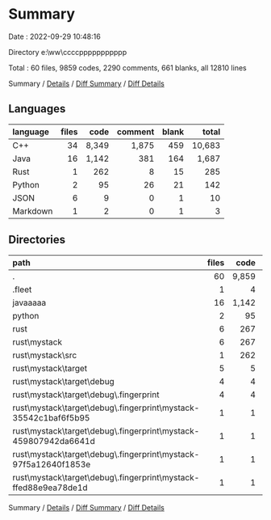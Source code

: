 # Summary

Date : 2022-09-29 10:48:16

Directory e:\\ww\\ccccppppppppppp

Total : 60 files,  9859 codes, 2290 comments, 661 blanks, all 12810 lines

Summary / [Details](details.md) / [Diff Summary](diff.md) / [Diff Details](diff-details.md)

## Languages
| language | files | code | comment | blank | total |
| :--- | ---: | ---: | ---: | ---: | ---: |
| C++ | 34 | 8,349 | 1,875 | 459 | 10,683 |
| Java | 16 | 1,142 | 381 | 164 | 1,687 |
| Rust | 1 | 262 | 8 | 15 | 285 |
| Python | 2 | 95 | 26 | 21 | 142 |
| JSON | 6 | 9 | 0 | 1 | 10 |
| Markdown | 1 | 2 | 0 | 1 | 3 |

## Directories
| path | files | code | comment | blank | total |
| :--- | ---: | ---: | ---: | ---: | ---: |
| . | 60 | 9,859 | 2,290 | 661 | 12,810 |
| .fleet | 1 | 4 | 0 | 1 | 5 |
| javaaaaa | 16 | 1,142 | 381 | 164 | 1,687 |
| python | 2 | 95 | 26 | 21 | 142 |
| rust | 6 | 267 | 8 | 15 | 290 |
| rust\\mystack | 6 | 267 | 8 | 15 | 290 |
| rust\\mystack\\src | 1 | 262 | 8 | 15 | 285 |
| rust\\mystack\\target | 5 | 5 | 0 | 0 | 5 |
| rust\\mystack\\target\\debug | 4 | 4 | 0 | 0 | 4 |
| rust\\mystack\\target\\debug\\.fingerprint | 4 | 4 | 0 | 0 | 4 |
| rust\\mystack\\target\\debug\\.fingerprint\\mystack-35542c1baf6f5b95 | 1 | 1 | 0 | 0 | 1 |
| rust\\mystack\\target\\debug\\.fingerprint\\mystack-459807942da6641d | 1 | 1 | 0 | 0 | 1 |
| rust\\mystack\\target\\debug\\.fingerprint\\mystack-97f5a12640f1853e | 1 | 1 | 0 | 0 | 1 |
| rust\\mystack\\target\\debug\\.fingerprint\\mystack-ffed88e9ea78de1d | 1 | 1 | 0 | 0 | 1 |

Summary / [Details](details.md) / [Diff Summary](diff.md) / [Diff Details](diff-details.md)